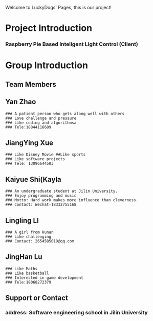 Welcome to LuckyDogs' Pages, this is our project!

# Project Introduction
### Raspberry Pie Based Inteligent Light Control (Client)

# Group Introduction
## Team Members

## Yan Zhao
```
### A patient person who gets along well with others 
### Love challenge and pressure
### Like coding and algorithmsa
### Tele:18844116689
```


## JiangYing Xue
```
### Like Disney Movie ##Like sports
### Like software projects
### Tele: 13096644503
```


## Kaiyue Shi(Kayla
```
### An undergraduate student at Jilin University. 
### Enjoy programming and music 
### Motto: Hard work makes more influence than cleverness.
### Contact: Wechat-18332755168
```

## Lingling LI
```
### A girl from Hunan 
### Like challenging
### Contact: 2654585019@qq.com
```


## JingHan Lu
```
### Like Maths 
### Like basketball 
### Interested in game development
### Tele:18068272379
```

## Support or Contact

### address: Software engineering school in Jilin University
